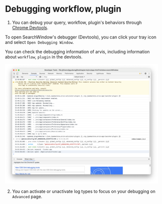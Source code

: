 # Debugging workflow, plugin

1. You can debug your query, workflow, plugin's behaviors through [Chrome Devtools](https://developer.chrome.com/docs/devtools/).

To open SearchWindow's debugger (Devtools), you can click your tray icon and select `Open Debugging Window`.

You can check the debugging information of arvis, including information about `workflow`, `plugin` in the devtools.

![](./imgs/debugging-description-1.png)

2. You can activate or unactivate log types to focus on your debugging on `Advanced` page.